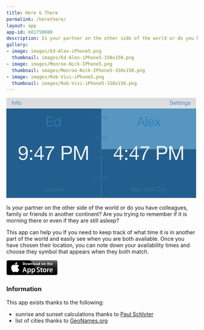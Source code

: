 ```yaml
---
title: Here & There
permalink: /herethere/
layout: app
app-id: 601750080
description: Is your partner on the other side of the world or do you have colleagues, family or friends in another continent? Are you trying to remember if it is morning there or even if they are still asleep? This app can help you If you need to keep track of what time it is in another part of the world and easily see when you are both available
gallery:
- image: images/Ed-Alex-iPhone5.png
  thumbnail: images/Ed-Alex-iPhone5-150x150.png
- image: images/Monroe-Nick-IPhone5.png
  thumbnail: images/Monroe-Nick-IPhone5-150x150.png
- image: images/Rob-Vivi-iPhone5.png
  thumbnail: images/Rob-Vivi-iPhone5-150x150.png
---
```


![Here & There screenshot](/assets/images/herethere/screenshot.png)

Is your partner on the other side of the world or do you have colleagues, family or friends in another continent? Are you trying to remember if it is morning there or even if they are still asleep?

This app can help you If you need to keep track of what time it is in another part of the world and easily see when you are both available. Once you have chosen their location, you can note down your availability times and choose they symbol that appears when they both match.

<a href="http://appstore.com/robclarke/youandmeworldclock"><img class="alignright" title="App_Store_Badge_EN_0609" alt="" src="/assets/images/Download_on_the_App_Store_Badge_US-UK_135x40.png" width="135" height="40" /></a>

### Information

This app exists thanks to the following:

- sunrise and sunset calculations thanks to <a href="https://github.com/erndev/EDSunriseSet">Paul Schlyter</a>
- list of cities thanks to <a href="http://www.geonames.org">GeoNames.org</a>
